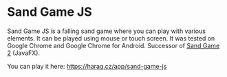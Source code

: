 # Sand Game JS
Sand Game JS is a falling sand game where you can play with various elements.
It can be played using mouse or touch screen.
It was tested on Google Chrome and Google Chrome for Android.
Successor of [Sand Game 2](https://github.com/Hartrik/Sand-Game-2) (JavaFX).

You can play it here: https://harag.cz/app/sand-game-js
